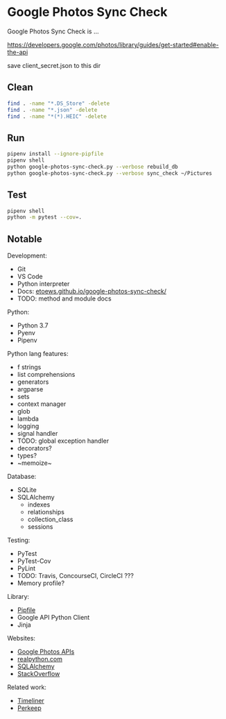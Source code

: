 # Google Photos Sync Check

Google Photos Sync Check is ...

https://developers.google.com/photos/library/guides/get-started#enable-the-api

save client_secret.json to this dir

## Clean

```bash
find . -name "*.DS_Store" -delete
find . -name "*.json" -delete
find . -name "*(*).HEIC" -delete
```

## Run

```bash
pipenv install --ignore-pipfile
pipenv shell
python google-photos-sync-check.py --verbose rebuild_db
python google-photos-sync-check.py --verbose sync_check ~/Pictures
```

## Test

```bash
pipenv shell
python -m pytest --cov=.
```

## Notable

Development:
* Git
* VS Code
* Python interpreter
* Docs: [etoews.github.io/google-photos-sync-check/](https://etoews.github.io/google-photos-sync-check/)
* TODO: method and module docs

Python:
* Python 3.7
* Pyenv
* Pipenv

Python lang features:
* f strings
* list comprehensions
* generators
* argparse
* sets
* context manager
* glob
* lambda
* logging
* signal handler
* TODO: global exception handler
* decorators?
* types?
* ~memoize~

Database:
* SQLite
* SQLAlchemy
  * indexes
  * relationships
  * collection_class
  * sessions

Testing:
* PyTest
* PyTest-Cov
* PyLint
* TODO: Travis, ConcourseCI, CircleCI ???
* Memory profile?

Library:
* [Pipfile](Pipfile)
* Google API Python Client
* Jinja

Websites:
* [Google Photos APIs](https://developers.google.com/photos)
* [realpython.com](https://realpython.com/)
* [SQLAlchemy](https://docs.sqlalchemy.org/en/13/orm/tutorial.html)
* [StackOverflow](https://stackoverflow.com)

Related work:
* [Timeliner](https://github.com/mholt/timeliner)
* [Perkeep](https://perkeep.org)
